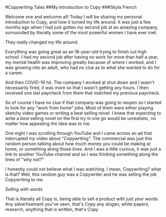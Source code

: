 #Copywriting Tales
##My introduction to Copy
###Skyla French

Welcome one and welcome all! Today I will be sharing my personal introduction to Copy, and how it turned my life around. It was just a few months ago when I had just gotten my second job at an amazing company, surrounded by literally some of the most powerful women I have ever met.

They really changed my life around.

Everything was going great as an 18-year-old trying to finish out high school. I had my second job after having no work for more than half a year, my mental health was improving greatly because of where I worked, and I was growing into an adult, who had no clue as to what she wanted to do for a career.

And then COVID-19 hit. The company I worked at shut down and I wasn't necessarily fired, it was more so that I wasn't getting any hours. I then received one last paycheck from them that matched my previous paycheck.

So of course I have no clue if that company was going to reopen so I started to look for any "work from home" jobs. Most of them were either playing sketchy video games or writing a best selling novel. I knew that expecting to write a best selling novel on the first try in one go would be unrealistic, no matter how appealing the idea was to me.

One night I was scrolling through YouTube and I came across an ad that interrupted my video about "Copywriting". The commercial was just this random person talking about how much money you could be making at home, or something along those lines. And I was a little curious, it was just a link to another YouTube channel and so I was thinking something along the lines of "why not?"

I honestly could not believe what I was watching. I mean, Copywriting? what is that? Well, this random guy was a Copywriter and he was selling the job Copywriting to me.

_Selling with words_

That is literally all Copy is, being able to sell a product with just _your words_.
Any advertisement you've seen, that's Copy any slogan, white papers, research, anything that is written, that's Copy
